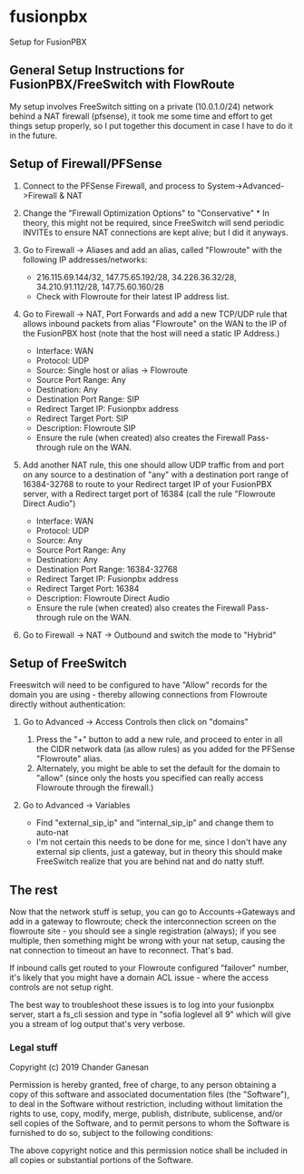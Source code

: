 # fusionpbx
Setup for FusionPBX

## General Setup Instructions for FusionPBX/FreeSwitch with FlowRoute

My setup involves FreeSwitch sitting on a private (10.0.1.0/24) network behind a NAT firewall (pfsense), it took me some time
and effort to get things setup properly, so I put together this document in case I have to do it in the future.

## Setup of Firewall/PFSense

1. Connect to the PFSense Firewall, and process to System->Advanced->Firewall & NAT
  1. Change the "Firewall Optimization Options" to "Conservative"
    * In theory, this might not be required, since FreeSwitch will send periodic INVITEs to ensure NAT connections are kept alive; but I did it anyways.
  1.  Go to Firewall -> Aliases and add an alias, called "Flowroute" with the following IP addresses/networks:
      * 216.115.69.144/32, 147.75.65.192/28, 34.226.36.32/28, 34.210.91.112/28, 147.75.60.160/28
      * Check with Flowroute for their latest IP address list.
  1.  Go to Firewall -> NAT, Port Forwards and add a new TCP/UDP rule that allows inbound packets from alias "Flowroute" on the WAN to the
      IP of the FusionPBX host (note that the host will need a static IP Address.)
      
      * Interface: WAN
      * Protocol: UDP
      * Source: Single host or alias -> Flowroute
      * Source Port Range: Any
      * Destination: Any
      * Destination Port Range: SIP
      * Redirect Target IP: Fusionpbx address
      * Redirect Target Port: SIP
      * Description: Flowroute SIP
      * Ensure the rule (when created) also creates the Firewall Pass-through rule on the WAN.
      
  1.  Add another NAT rule, this one should allow UDP traffic from and port on any source to a destination of "any" with a destination port range of 16384-32768 to route to your Redirect target IP of your FusionPBX server, with a Redirect target port of 16384 (call the rule "Flowroute Direct Audio")
  
      * Interface: WAN
      * Protocol: UDP
      * Source: Any
      * Source Port Range: Any
      * Destination: Any
      * Destination Port Range: 16384-32768
      * Redirect Target IP: Fusionpbx address
      * Redirect Target Port: 16384
      * Description: Flowroute Direct Audio
      * Ensure the rule (when created) also creates the Firewall Pass-through rule on the WAN.

  
  1.  Go to Firewall -> NAT -> Outbound and switch the mode to "Hybrid"
  
      
## Setup of FreeSwitch

Freeswitch will need to be configured to have "Allow" records for the domain you are using - thereby allowing connections from Flowroute directly without authentication:
  1.  Go to Advanced -> Access Controls then click on "domains"
      1.  Press the "+" button to add a new rule, and proceed to enter in all the CIDR network data (as allow rules) as you added for the PFSense "Flowroute" alias.
      1.  Alternately, you might be able to set the default for the domain to "allow" (since only the hosts you specified can really access Flowroute through the firewall.)
    
  1.  Go to Advanced -> Variables 
  
      * Find "external_sip_ip" and "internal_sip_ip" and change them to auto-nat
      * I'm not certain this needs to be done for me, since I don't have any external sip clients, just a gateway, but in theory this
        should make FreeSwitch realize that you are behind nat and do natty stuff.
 
## The rest
 
Now that the network stuff is setup, you can go to Accounts->Gateways and add in a gateway to flowroute; check the interconnection screen on the flowroute site - you should see a single registration (always); if you see multiple, then something might be wrong with your nat setup, causing the nat connection to timeout an have to reconnect.  That's bad.
 
If inbound calls get routed to your Flowroute configured "failover" number, it's likely that you might have a domain ACL issue - where the access controls are not setup right.

The best way to troubleshoot these issues is to log into your fusionpbx server, start a fs_cli session and type in "sofia loglevel all 9" which will give you a stream of log output that's very verbose.


### Legal stuff

Copyright (c) 2019 Chander Ganesan 

Permission is hereby granted, free of charge, to any person obtaining a copy of this software and associated documentation files (the "Software"), to deal in the Software without restriction, including without limitation the rights to use, copy, modify, merge, publish, distribute, sublicense, and/or sell copies of the Software, and to permit persons to whom the Software is furnished to do so, subject to the following conditions:

The above copyright notice and this permission notice shall be included in all copies or substantial portions of the Software.
